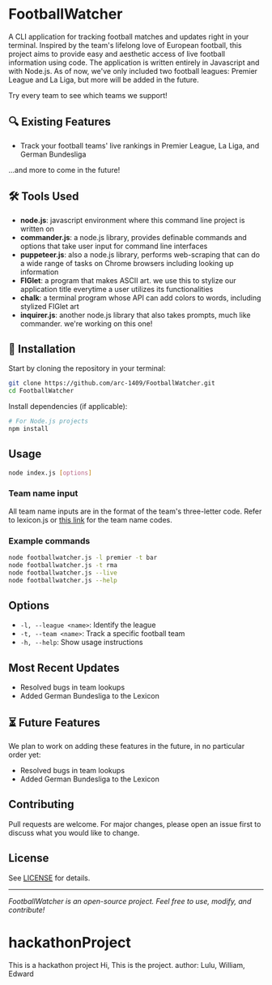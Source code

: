 # FootballWatcher

A CLI application for tracking football matches and updates right in your terminal. Inspired by the team's lifelong love of European football, this project aims to provide easy and aesthetic access of live football information using code. The application is written entirely in Javascript and with Node.js. As of now, we've only included two football leagues: Premier League and La Liga, but more will be added in the future. 

Try every team to see which teams we support! 

## 🔍 Existing Features

- Track your football teams' live rankings in Premier League, La Liga, and German Bundesliga

...and more to come in the future!

## 🛠️ Tools Used

- **node.js**: javascript environment where this command line project is written on
- **commander.js**: a node.js library, provides definable commands and options that take user input for command line interfaces
- **puppeteer.js**: also a node.js library, performs web-scraping that can do a wide range of tasks on Chrome browsers including looking up information
- **FIGlet**: a program that makes ASCII art. we use this to stylize our application title everytime a user utilizes its functionalities
- **chalk**: a terminal program whose API can add colors to words, including stylized FIGlet art
- **inquirer.js**: another node.js library that also takes prompts, much like commander. we're working on this one!

## 🔑 Installation

Start by cloning the repository in your terminal:

```bash
git clone https://github.com/arc-1409/FootballWatcher.git
cd FootballWatcher
```

Install dependencies (if applicable):

```bash
# For Node.js projects
npm install
```

## Usage

```bash
node index.js [options]
```

### Team name input

All team name inputs are in the format of the team's three-letter code. Refer to lexicon.js or [this link](https://liaison.reuters.com/tools/sports-team-codes) for the team name codes.

### Example commands

```bash
node footballwatcher.js -l premier -t bar
node footballwatcher.js -t rma
node footballwatcher.js --live
node footballwatcher.js --help
```

## Options

- `-l, --league <name>`: Identify the league
- `-t, --team <name>`: Track a specific football team
- `-h, --help`: Show usage instructions

## Most Recent Updates

- Resolved bugs in team lookups
- Added German Bundesliga to the Lexicon

## ⏳ Future Features

We plan to work on adding these features in the future, in no particular order yet:  

- Resolved bugs in team lookups
- Added German Bundesliga to the Lexicon

## Contributing

Pull requests are welcome. For major changes, please open an issue first to discuss what you would like to change.

## License

See [LICENSE](LICENSE) for details.

---

*FootballWatcher is an open-source project. Feel free to use, modify, and contribute!*

# hackathonProject
This is a hackathon project
Hi, This is the project. 
author: Lulu, William, Edward  
